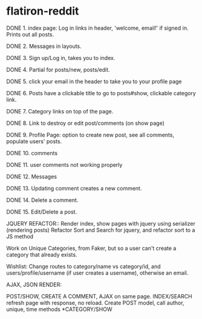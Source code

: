 # flatiron-reddit

DONE 1. index page: Log in links in header, 'welcome, email!' if signed in.
      Prints out all posts.

DONE 2. Messages in layouts.

DONE 3. Sign up/Log in, takes you to index.

DONE 4. Partial for posts/new, posts/edit.



DONE 5. click your email in the header to take you to your profile page

DONE 6. Posts have a clickable title to go to posts#show, clickable category link.

DONE 7. Category links on top of the page.

DONE 8. Link to destroy or edit post/comments (on show page)

DONE 9. Profile Page: option to create new post, see all comments, populate users' posts.

DONE 10. comments

DONE 11. user comments not working properly

DONE 12. Messages

DONE 13. Updating comment creates a new comment.

DONE 14. Delete a comment.

DONE 15. Edit/Delete a post.


JQUERY REFACTOR::
Render index, show pages with jquery using serializer (rendering posts)
Refactor Sort and Search for jquery, and refactor sort to a JS method

Work on Unique Categories, from Faker, but so a user can't create a category that already exists.

Wishlist:
Change routes to category/name vs category/id, and users/profile/username (if user creates a username), otherwise an email.


AJAX, JSON RENDER:

POST/SHOW, CREATE A COMMENT, AJAX on same page.
INDEX/SEARCH refresh page with response, no reload.
Create POST model, call author, unique, time methods
*CATEGORY/SHOW
